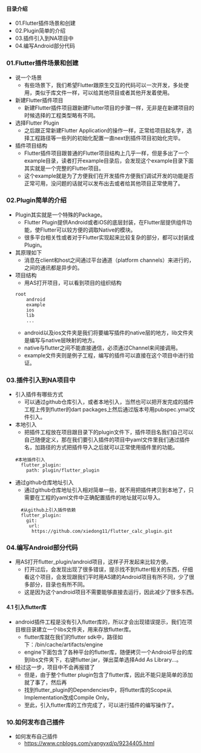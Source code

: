 #### 目录介绍
- 01.Flutter插件场景和创建
- 02.Plugin简单的介绍
- 03.插件引入到NA项目中
- 04.编写Android部分代码



### 01.Flutter插件场景和创建
- 说一个场景
    - 有些场景下，我们希望Flutter跟原生交互的代码可以一次开发，多处使用，类似于库文件一样，可以给其他项目或者其他开发着使用。
- 新建Flutter插件项目
    - 新建Flutter插件项目跟新建Flutter项目的步骤一样，无非是在新建项目的时候选择的工程类型略有不同。
- 选择Flutter Plugin
    - 之后跟正常新建Flutter Application的操作一样，正常给项目起名字，选择工程路径等一些列的初始化配置一直next到插件项目初始化完毕。
- 插件项目结构
    - Flutter插件项目跟普通的Flutter项目结构上几乎一样，但是多出了一个example目录，读者打开example目录后，会发现这个example目录下面其实就是一个完整的Flutter项目。
    - 这个example就是为了方便我们在开发插件方便我们调试开发的功能是否正常可用，没问题的话就可以发布出去或者给其他项目正常使用了。


### 02.Plugin简单的介绍
- Plugin其实就是一个特殊的Package。
    - Flutter Plugin提供Android或者iOS的底层封装，在Flutter层提供组件功能，使Flutter可以较方便的调取Native的模块。
    - 很多平台相关性或者对于Flutter实现起来比较复杂的部分，都可以封装成Plugin。
- 其原理如下
    - 消息在client和host之间通过平台通道（platform channels）来进行的，之间的通讯都是异步的。
- 项目结构
    - 用AS打开项目，可以看到项目的组织结构
    ```
    root
        android
        example
        ios
        lib
        ...
    ```
    - android以及ios文件夹是我们将要编写插件的native层的地方，lib文件夹是编写与native层映射的地方。
    - native与flutter之间不能直接通信，必须通过Channel来间接调用。
    - example文件夹则是例子工程，编写的插件可以直接在这个项目中进行验证。




### 03.插件引入到NA项目中
- 引入插件有哪些方式
    - 可以通过github仓库引入，或者本地引入，当然也可以把开发完成的插件工程上传到flutter的dart packages上然后通过版本号用pubspec.ymal文件引入。
- 本地引入
    - 把插件工程放在项目跟目录下的plugin文件下，插件项目名我们自己可以自己随便定义，那在我们要引入插件的项目中yaml文件里我们通过插件名，加路径的方式把插件导入之后就可以正常使用插件里的功能。
    ```
    #本地插件引入
      flutter_plugin:
        path: plugin/flutter_plugin

    ```
- 通过github仓库地址引入
    - 通过github仓库地址引入相对简单一些，就不用把插件拷贝到本地了，只需要在工程的yaml文件中正确配置插件的地址就可以导入。
    ```
      #从github上引入插件依赖
      flutter_plugin:
        git:
         url:
          https://github.com/xiedong11/flutter_calc_plugin.git
    ```



### 04.编写Android部分代码
- 用AS打开flutter_plugin/android项目，这样子开发起来比较方便。
    - 打开过后，会发现出现了很多错误，提示找不到flutter相关的东西，仔细看这个项目，会发现跟我们平时用AS建的Android项目有所不同，少了很多部分，目录也有所不同。
    - 这是因为这个android项目不需要能够直接去运行，因此减少了很多东西。


#### 4.1 引入flutter库
- android插件工程是没有引入flutter库的，所以才会出现错误提示，我们在项目根目录建立一个libs文件夹，用来存放flutter库。
    - flutter库就在我们的flutter sdk中，路径如下：/bin/cache/artifacts/engine
    - engine下面包含了各种平台的flutter库，随便拷贝一个Android平台的库到libs文件夹下，右键flutter.jar，弹出菜单选择Add As Library...。
- 经过这一步，项目中不会再报错了
    - 但是，由于整个flutter plugin包含了flutter库，因此不能只是简单的添加就了事了，然后再
    - 找到flutter_plugin的Dependencies中，将flutter库的Scope从Implementation改成Compile Only。
    - 至此，引入flutter库的工作完成了，可以进行插件的编写操作了。



### 10.如何发布自己插件
- 如何发布自己插件
    - https://www.cnblogs.com/yangyxd/p/9234405.html

